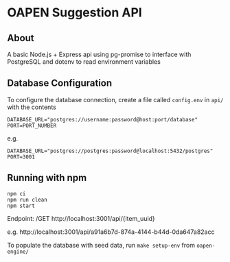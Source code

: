 # OAPEN Suggestion API

## About

A basic Node.js + Express api using pg-promise to interface with PostgreSQL and dotenv to read environment variables

## Database Configuration

To configure the database connection, create a file called `config.env` in `api/` with the contents

```
DATABASE_URL="postgres://username:password@host:port/database"
PORT=PORT_NUMBER
```

e.g.

```
DATABASE_URL="postgres://postgres:password@localhost:5432/postgres"
PORT=3001
```

## Running with npm

```
npm ci
npm run clean
npm start
```

Endpoint: /GET http://localhost:3001/api/{item_uuid}

e.g. http://localhost:3001/api/a91a6b7d-874a-4144-b44d-0da647a82acc

To populate the database with seed data, run `make setup-env` from `oapen-engine/`
